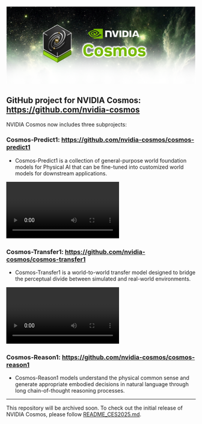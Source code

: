 <p align="center">
    <img src="assets/nvidia-cosmos-header.png" alt="NVIDIA Cosmos Header">
</p>

## GitHub project for NVIDIA Cosmos: https://github.com/nvidia-cosmos

NVIDIA Cosmos now includes three subprojects:

### Cosmos-Predict1: https://github.com/nvidia-cosmos/cosmos-predict1
- Cosmos-Predict1 is a collection of general-purpose world foundation models for Physical AI that can be fine-tuned into customized world models for downstream applications.

<video src="https://github.com/user-attachments/assets/2ee7386b-8808-4db2-b38a-87ab679339f9">
  Your browser does not support the video tag.
</video>

### Cosmos-Transfer1: https://github.com/nvidia-cosmos/cosmos-transfer1
- Cosmos-Transfer1 is a world-to-world transfer model designed to bridge the perceptual divide between simulated and real-world environments.

<video src="https://github.com/user-attachments/assets/cf10262d-e8db-4996-813d-914332f3e00e">
  Your browser does not support the video tag.
</video>


### Cosmos-Reason1: https://github.com/nvidia-cosmos/cosmos-reason1
- Cosmos-Reason1 models understand the physical common sense and generate appropriate embodied decisions in natural language through long chain-of-thought reasoning processes.

-----------------------------------------------------------

This repository will be archived soon. To check out the initial release of NVIDIA Cosmos, please follow [README_CES2025.md](README_CES2025.md).
